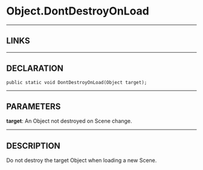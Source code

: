 # Object.DontDestroyOnLoad


---


## LINKS

[](https://docs.unity3d.com/ScriptReference/Object.DontDestroyOnLoad.html)



---



## DECLARATION

```
public static void DontDestroyOnLoad(Object target);
```



---



## PARAMETERS

**target**: 	An Object not destroyed on Scene change.




---



## DESCRIPTION

Do not destroy the target Object when loading a new Scene.